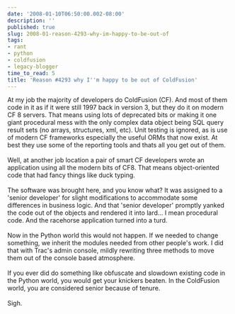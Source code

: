 ```yaml
---
date: '2008-01-10T06:50:00.002-08:00'
description: ''
published: true
slug: 2008-01-reason-4293-why-im-happy-to-be-out-of
tags:
- rant
- python
- coldfusion
- legacy-blogger
time_to_read: 5
title: 'Reason #4293 why I''m happy to be out of ColdFusion'
---
```


At my job the majority of developers do ColdFusion (CF).  And most of them code in it as if it were still 1997 back in version 3, but they do it on modern CF 8 servers.  That means using lots of deprecated bits or making it one giant procedural mess with the only complex data object being SQL query result sets (no arrays, structures, xml, etc).  Unit testing is ignored, as is use of modern CF frameworks especially the useful ORMs that now exist.  At best they use some of the reporting tools and thats all you get out of them.<br /><br />Well, at another job location a pair of smart CF developers wrote an application using all the modern bits of CF8.  That means object-oriented code that had fancy things like duck typing.<br /><br />The software was brought here, and you know what?  It was assigned to a 'senior developer' for slight modifications to accommodate some differences in business logic.  And that 'senior developer' promptly yanked the code out of the objects and rendered it into lard... I mean procedural code.  And the racehorse application turned into a turd.<br /><br />Now in the Python world this would not happen.  If we needed to change something, we inherit the modules needed from other people's work.  I did that with Trac's admin console, mildly rewriting three methods to move them out of the console based atmosphere.<br /><br />If you ever did do something like obfuscate and slowdown existing code in the Python world, you would get your knickers beaten.  In the ColdFusion world, you are considered senior because of tenure.<br /><br />Sigh.